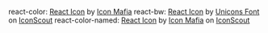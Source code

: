 react-color: <a href="https://iconscout.com/icons/react" target="_blank">React Icon</a> by <a href="https://iconscout.com/contributors/icon-mafia" target="_blank">Icon Mafia</a>
react-bw: <a href="https://iconscout.com/icons/react" target="_blank">React Icon</a> by <a href="https://iconscout.com/contributors/unicons">Unicons Font</a> on <a href="https://iconscout.com">IconScout</a>
react-color-named: <a href="https://iconscout.com/icons/react" target="_blank">React Icon</a> by <a href="https://iconscout.com/contributors/icon-mafia">Icon Mafia</a> on <a href="https://iconscout.com">IconScout</a>